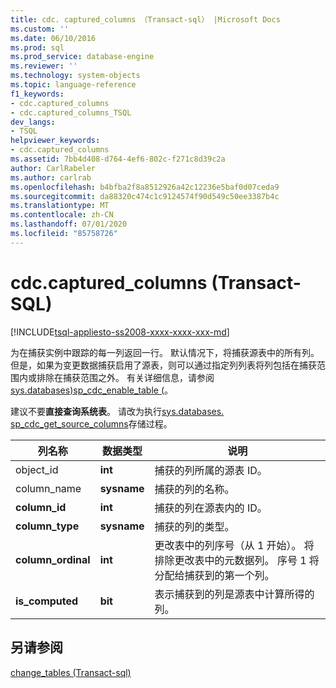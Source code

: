 ```yaml
---
title: cdc. captured_columns （Transact-sql） |Microsoft Docs
ms.custom: ''
ms.date: 06/10/2016
ms.prod: sql
ms.prod_service: database-engine
ms.reviewer: ''
ms.technology: system-objects
ms.topic: language-reference
f1_keywords:
- cdc.captured_columns
- cdc.captured_columns_TSQL
dev_langs:
- TSQL
helpviewer_keywords:
- cdc.captured_columns
ms.assetid: 7bb4d408-d764-4ef6-802c-f271c8d39c2a
author: CarlRabeler
ms.author: carlrab
ms.openlocfilehash: b4bfba2f8a8512926a42c12236e5baf0d07ceda9
ms.sourcegitcommit: da88320c474c1c9124574f90d549c50ee3387b4c
ms.translationtype: MT
ms.contentlocale: zh-CN
ms.lasthandoff: 07/01/2020
ms.locfileid: "85758726"
---
```

# <a name="cdccaptured_columns-transact-sql"></a>cdc.captured_columns (Transact-SQL)
[!INCLUDE[tsql-appliesto-ss2008-xxxx-xxxx-xxx-md](../../includes/applies-to-version/sqlserver.md)]

  为在捕获实例中跟踪的每一列返回一行。 默认情况下，将捕获源表中的所有列。 但是，如果为变更数据捕获启用了源表，则可以通过指定列列表将列包括在捕获范围内或排除在捕获范围之外。 有关详细信息，请参阅[sys.databases&#41;sp_cdc_enable_table &#40;](../../relational-databases/system-stored-procedures/sys-sp-cdc-enable-table-transact-sql.md)。  
  
 建议不要**直接查询系统表**。 请改为执行[sys.databases. sp_cdc_get_source_columns](../../relational-databases/system-stored-procedures/sys-sp-cdc-get-captured-columns-transact-sql.md)存储过程。  
   
|列名称|数据类型|说明|  
|-----------------|---------------|-----------------|  
|object_id|**int**|捕获的列所属的源表 ID。|  
|column_name|**sysname**|捕获的列的名称。|  
|**column_id**|**int**|捕获的列在源表内的 ID。|  
|**column_type**|**sysname**|捕获的列的类型。|  
|**column_ordinal**|**int**|更改表中的列序号（从 1 开始）。 将排除更改表中的元数据列。 序号 1 将分配给捕获到的第一个列。|  
|**is_computed**|**bit**|表示捕获到的列是源表中计算所得的列。|  
  
## <a name="see-also"></a>另请参阅  
 [change_tables &#40;Transact-sql&#41;](../../relational-databases/system-tables/cdc-change-tables-transact-sql.md)  
  
  
